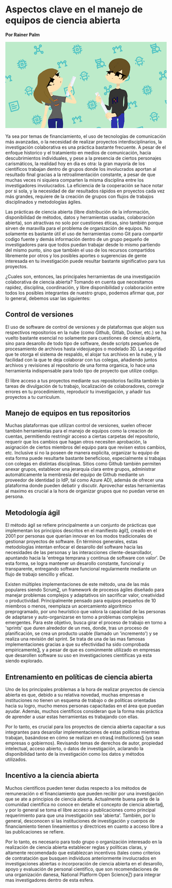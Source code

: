 # Aspectos clave en el manejo de equipos de ciencia abierta

**Por Rainer Palm**

![header](header.png)

Ya sea por temas de financiamiento, el uso de tecnologías de comunicación más avanzadas, o la necesidad de realizar proyectos interdisciplinarios, la investigación colaborativa es una práctica bastante frecuente. A pesar de el enfoque historico y el tratamiento en medios de comunicación, hacia descubrimientos individuales, y pese a la presencia de ciertos personajes carismáticos, la realidad hoy en dia es otra: la gran mayoría de los científicos trabajan dentro de grupos donde los involucrados aportan al resultado final gracias a la retroalimentación constante, a pesar de que muchas veces ni siquiera comparten la misma disciplina entre los investigadores involucrados. La eficiencia de la cooperación se hace notar por si sola, y la necesidad de dar resultados rápidos en proyectos cada vez más grandes, requiere de la creación de grupos con flujos de trabajos disciplinados y metodologías ágiles.

Las prácticas de ciencia abierta (libre distribución de la información, disponibilidad de métodos, datos y herramientas usadas, colaboración abierta), son atractivas no solo por cuestiones éticas, sino también porque sirven de maravilla para el problema de organización de equipos. No solamente es bastante útil el uso de herramientas como Git para compartir codigo fuente y demás información dentro de un grupo pequeño de investigadores para que todos puedan trabajar desde lo mismo partiendo del mismo punto, sino que también el uso de los recursos compartidos libremente por otros y los posibles aportes o sugerencias de gente interesada en tu investigación puede resultar bastante significativo para tus proyectos.

¿Cuales son, entonces, las principales herramientas de una investigación colaborativa de ciencia abierta? Tomando en cuenta que necesitamos rapidez, disciplina, coordinación, y libre disponibilidad y colaboración entre todos los posibles integrantes de nuestro grupo, podemos afirmar que, por lo general, debemos usar las siguientes:

## Control de versiones

El uso de software de control de versiones y de plataformas que alojen sus respectivos repositorios en la nube (como Github, Gitlab, Docker, etc.) se ha vuelto bastante esencial no solamente para cuestiones de ciencia abierta, sino para desarollo de todo tipo de software, desde scripts pequeños de procesamiento de archivos hasta videojuegos o modelado 3D. La seguridad que te otorga el sistema de respaldo, el alojar tus archivos en la nube, y la facilidad con la que te deja colaborar con tus colegas, añadiendo juntos archivos y revisiones al repositorio de una forma organica, lo hace una herramienta indispensable para todo tipo de proyecto que utilize codigo.

El libre acceso a tus proyectos mediante sus repositorios facilita también la tareas de divulgación de tu trabajo, localización de  colaboradores, corregir errores en tu procedimiento, reproducir tu investigación, y añadir tus proyectos a tu curriculum.

## Manejo de equipos en tus repositorios

Muchas plataformas que utilizan control de versiones, suelen ofrecer también herramientas para el manejo de equipos como la creacion de cuentas, permitiendo restringir acceso a ciertas carpetas del repositorio, requerir que los cambios que hagan otros necesiten aprobación, la asignación de ciertos miembros del equipo para que revisen estos cambios, etc. Inclusive si no la poseen de manera explicita, organizar tu equipo de esta forma puede resultarte bastante beneficioso, especialmente si trabajas con colegas en distintas disciplinas. Sitios como Github también permiten anexar grupos, establecer una jerarquía clara entre grupos, administrar automáticamente la membresía del equipo de Github mediante un proveedor de identidad (o IdP, tal como Azure AD), además de ofrecer una plataforma donde pueden debatir y discutir. Aprovechar estas herramientas al maximo es crucial a la hora de organizar grupos que no puedan verse en persona.

## Metodología ágil

El método ágil se refiere principalmente a un conjunto de prácticas que implementan los principios descritos en el manifiesto ágil[1], creado en el 2001 por personas que querian innovar en los modos tradicionales de gestionar proyectos de software. En términos generales, estas metodologías intentan enfocar el desarollo del software hacia las necesidades de las personas y las interacciones cliente-desarollador, apuntando hacia la 'entrega temprana y continua de software con valor'. De esta forma, se logra mantener un desarollo constante, funcional y transparente, entregando software funcional regularmente mediante un flujo de trabajo sencillo y eficaz.

Existen múltiples implementaciones de este método, una de las más populares siendo Scrum[2], un framework de procesos ágiles diseñado para manejar problemas complejos y adaptativos sin sacrificar valor, creatividad o productividad. Principalmente pensado para equipos pequeños de 10 miembros o menos, reemplaza un acercamiento algorítmico preprogramado, por uno heurístico que valora la capacidad de las personas de adaptarse y auto-organizarse en torno a problemas complejos emergentes. Para este objetivo, busca girar el proceso de trabajo en torno a 'sprints' que duren alrededor de un mes, donde, tras un proceso de planificación, se crea un producto usable (llamado un 'incremento') y se realiza una revisión del sprint. Se trata de una de las mas famosas implementaciones gracias a que su efectividad ha sido comprobada empiricamente[3], y a pesar de que es comúnmente utilizado en empresas que desarollen software su uso en investigaciones científicas ya esta siendo explorado.

## Entrenamiento en políticas de ciencia abierta

Uno de los principales problemas a la hora de realizar proyectos de ciencia abierta es que, debido a su relativa novedad, muchas empresas e instituciones no tienen un esquema de trabajo o de políticas orientadas hacia su logro, mucho menos personas capacitadas en el área que puedan ayudar. Además, muchos científicos consideran que la forma más práctica de aprender a usar estas herramientas es trabajando con ellas.

Por lo tanto, es crucial para los proyectos de ciencia abierta capacitar a sus integrantes para desarollar implementaciones de estas políticas mientras trabajan, basándose en cómo se realizan en otras[4] instituciones[5] (ya sean empresas o gobiernos). Revisando temas de derechos de autor, propiedad intelectual, acceso abierto, o datos de investigación, aclarando la disponibilidad tanto de la investigación como los datos y métodos utilizados.

## Incentivo a la ciencia abierta

Muchos científicos pueden tener dudas respecto a los métodos de remuneración o el financiamiento que pueden recibir por una investigación que se ate a principios de ciencia abierta. Actualmente buena parte de la comunidad científica no conoce en detalle el concepto de ciencia abierta[6], y por lo general se toma el libre acceso a publicaciones como principal requerimiento para que una investigación sea 'abierta'. También, por lo general, desconocen si las instituciones de investigación y cuerpos de financiamiento tienen lineamientos y directrices en cuanto a acceso libre a las publicaciones se refiere.

Por lo tanto, es necesario para todo grupo o organización interesado en la realización de ciencia abierta establecer reglas y políticas claras, y altamente recomendado que establezcan incentivos (tales como criterios de contratación que busquen individuos anteriormente involucrados en investigaciones abiertas o incorporación de ciencia abierta en el desarollo, apoyo y evaluación de personal científico, que son recomendaciones de una organización danesa, National Platform Open Science[7]) para integrar mas investigadores dentro de esta esfera.

[1]: http://agilemanifesto.org/iso/es/manifesto.html "Manifiesto por el Desarrollo Ágil de Software"
[2]: https://www.scrum.org/ "Home | Scrum.org"
[3]: https://34slpa7u66f159hfp1fhl9aur1-wpengine.netdna-ssl.com/wp-content/uploads/2014/05/Scrum-CMMI-Going-from-Good-to-GreatAgile.pdf "Scrum and CMMI – Going from Good to Great"
[4]: https://www.openaire.eu/member-states-overview "Open Science overview in Europe"
[5]: https://ec.europa.eu/research/participants/data/ref/h2020/grants_manual/hi/oa_pilot/h2020-hi-oa-pilot-guide_en.pdf "Guidelines to the Rules on Open Access to Scientific Publications and Open Access to Research Datain Horizon 2020"
[6]: https://www.zbw-mediatalk.eu/2017/08/report-wie-bekommen-forschende-die-qualifikationen-fur-open-science/ "Open science report: How to provide the skills researchers need?"
[7]: https://www.openscience.nl/files/openscience/2019-02/notitie-erkennen-en-waarderen-van-onderzoekers_en-gb.pdf "Memo – Researcher Recognition and Rewarding"
